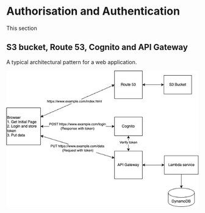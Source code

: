 # Authorisation and Authentication

This section 

## S3 bucket, Route 53, Cognito and API Gateway

A typical architectural pattern for a web application.

![image](../assets/img/learn-aws.png)